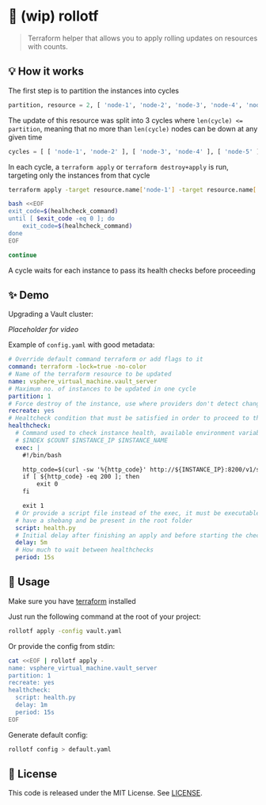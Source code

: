 # 🚧 (wip) rollotf

> Terraform helper that allows you to apply rolling updates on resources with counts.

## 💡 How it works

The first step is to partition the instances into cycles

```python
partition, resource = 2, [ 'node-1', 'node-2', 'node-3', 'node-4', 'node-5' ]
```

The update of this resource was split into 3 cycles where `len(cycle) <= partition`, meaning that no more than `len(cycle)` nodes can be down at any given time

```python
cycles = [ [ 'node-1', 'node-2' ], [ 'node-3', 'node-4' ], [ 'node-5' ] ]
```

In each cycle, a `terraform apply` or `terraform destroy+apply` is run, targeting only the instances from that cycle

```bash
terraform apply -target resource.name['node-1'] -target resource.name['node-2']

bash <<EOF
exit_code=$(healhcheck_command)
until [ $exit_code -eq 0 ]; do
    exit_code=$(healhcheck_command)
done
EOF

continue
```

A cycle waits for each instance to pass its health checks before proceeding

## ✨ Demo

Upgrading a Vault cluster:

*Placeholder for video*

Example of `config.yaml` with good metadata:

```yaml
# Override default command terraform or add flags to it
command: terraform -lock=true -no-color
# Name of the terraform resource to be updated
name: vsphere_virtual_machine.vault_server
# Maximum no. of instances to be updated in one cycle
partition: 1
# Force destroy of the instance, use where providers don't detect changes properly
recreate: yes
# Healtcheck condition that must be satisfied in order to proceed to the next cycle
healthcheck:
  # Command used to check instance health, available environment variables are:
  # $INDEX $COUNT $INSTANCE_IP $INSTANCE_NAME
  exec: |
    #!/bin/bash

    http_code=$(curl -sw '%{http_code}' http://${INSTANCE_IP}:8200/v1/sys/health -o /dev/null)
    if [ ${http_code} -eq 200 ]; then
        exit 0
    fi

    exit 1
  # Or provide a script file instead of the exec, it must be executable,
  # have a shebang and be present in the root folder
  script: health.py
  # Initial delay after finishing an apply and before starting the checks
  delay: 5m
  # How much to wait between healthchecks
  period: 15s
```

## 🚀 Usage

Make sure you have [terraform](https://www.terraform.io/downloads.html) installed

Just run the following command at the root of your project:

```bash
rollotf apply -config vault.yaml
```

Or provide the config from stdin:

```bash
cat <<EOF | rollotf apply -
name: vsphere_virtual_machine.vault_server
partition: 1
recreate: yes
healthcheck:
  script: health.py
  delay: 1m
  period: 15s
EOF
```

Generate default config:

```bash
rollotf config > default.yaml
```

## 📝 License

This code is released under the MIT License. See [LICENSE](LICENSE).
